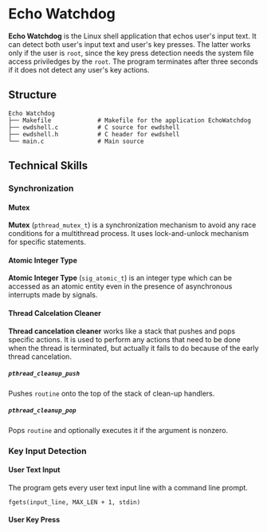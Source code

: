 # Echo Watchdog
**Echo Watchdog** is the Linux shell application that echos user's input text.
It can detect both user's input text and user's key presses.
The latter works only if the user is `root`, since the key press detection needs the system file access priviledges by the `root`.
The program terminates after three seconds if it does not detect any user's key actions.

## Structure
```
Echo Watchdog
├── Makefile             # Makefile for the application EchoWatchdog 
├── ewdshell.c           # C source for ewdshell
├── ewdshell.h           # C header for ewdshell
└── main.c               # Main source
```

## Technical Skills
### Synchronization
#### Mutex
**Mutex** (`pthread_mutex_t`) is a synchronization mechanism to avoid any race conditions for a multithread process.
It uses lock-and-unlock mechanism for specific statements.

#### Atomic Integer Type
**Atomic Integer Type** (`sig_atomic_t`) is an integer type which can be accessed as an atomic entity even in the presence of asynchronous interrupts made by signals.

#### Thread Calcelation Cleaner
**Thread cancelation cleaner** works like a stack that pushes and pops specific actions.
It is used to perform any actions that need to be done when the thread is terminated, but actually it fails to do because of the early thread cancelation.

##### `pthread_cleanup_push`
Pushes `routine` onto the top of the stack of clean-up handlers.

##### `pthread_cleanup_pop`
Pops `routine` and optionally executes it if the argument is nonzero.

### Key Input Detection
#### User Text Input
The program gets every user text input line with a command line prompt.
```
fgets(input_line, MAX_LEN + 1, stdin)
```

#### User Key Press
